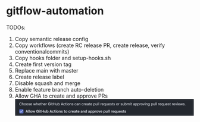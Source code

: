 # gitflow-automation

TODOs:
1. Copy semantic release config
2. Copy workflows (create RC release PR, create release, verify conventionalcommits)
3. Copy hooks folder and setup-hooks.sh
4. Create first version tag
5. Replace main with master
6. Create release label
7. Disable squash and merge
8. Enable feature branch auto-deletion
9. Allow GHA to create and approve PRs ![](./images/gha.png)